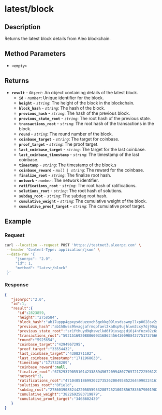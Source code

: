 # latest/block

## Description

Returns the latest block details from Aleo blockchain.

## Method Parameters

- `<empty>`

## Returns

- **`result`** - *`Object`*: An object containing details of the latest block.
  - **`id`** - *`number`*: Unique identifier for the block.
  - **`height`** - *`string`*: The height of the block in the blockchain.
  - **`block_hash`** - *`string`*: The hash of the block.
  - **`previous_hash`** - *`string`*: The hash of the previous block.
  - **`previous_state_root`** - *`string`*: The root hash of the previous state.
  - **`transactions_root`** - *`string`*: The root hash of the transactions in the block.
  - **`round`** - *`string`*: The round number of the block.
  - **`coinbase_target`** - *`string`*: The target for coinbase.
  - **`proof_target`** - *`string`*: The proof target.
  - **`last_coinbase_target`** - *`string`*: The target for the last coinbase.
  - **`last_coinbase_timestamp`** - *`string`*: The timestamp of the last coinbase.
  - **`timestamp`** - *`string`*: The timestamp of the block.s
  - **`coinbase_reward`** - *`null | string`*: The reward for the coinbase.
  - **`finalize_root`** - *`string`*: The finalize root hash.
  - **`network`** - *`number`*: The network identifier.
  - **`ratifications_root`** - *`string`*: The root hash of ratifications.
  - **`solutions_root`** - *`string`*: The root hash of solutions.
  - **`subdag_root`** - *`string`*: The subdag root hash.
  - **`cumulative_weight`** - *`string`*: The cumulative weight of the block.
  - **`cumulative_proof_target`** - *`string`*: The cumulative proof target.

## Example

### Request

```bash
curl --location --request POST 'https://testnet3.aleorpc.com' \
 --header 'Content-Type: application/json' \
 --data-raw '{
     "jsonrpc": "2.0",
     "id": 1,
     "method": "latest/block"
 }'
```

### Response

```json
{
   "jsonrpc":"2.0",
   "id":1,
   "result":{
      "id":2823859,
      "height":"2758584",
      "block_hash":"ab17uppp4gpxysdduzexch5gekkg09lxsdsswmpllxp0028sv2xvczsc2zv99",
      "previous_hash":"ab1h8wss9hvagjafrmqpfael2ka8sp9ujhlwm3cxy7dj90xpn2905zsjgfg94",
      "previous_state_root":"sr1fthuyd9qhswzlkd6f9jxsqpjdj6j4nfnzx02z6x4uj9wpefn4qqqatzzpk",
      "transactions_root":"5921516920880609316862456430090842775173766057023337047347451140512518961075field",
      "round":"5925654",
      "coinbase_target":"4294967295",
      "proof_target":"33554432",
      "last_coinbase_target":"4308271102",
      "last_coinbase_timestamp":"1711968633",
      "timestamp":"1717328209",
      "coinbase_reward":null,
      "finalize_root":"6782937905510142338894567209948077657217225961237793603538433212746202312880field",
      "network":3,
      "ratifications_root":"4710405186992022735262004958522644990224161834463249249031636047654518734485field",
      "solutions_root":"0field",
      "subdag_root":"2786039085244220585595328072521002856783567900190360046892230183363703801925field",
      "cumulative_weight":"3822692583719879",
      "cumulative_proof_target":"3468602439"
   }
}
```
